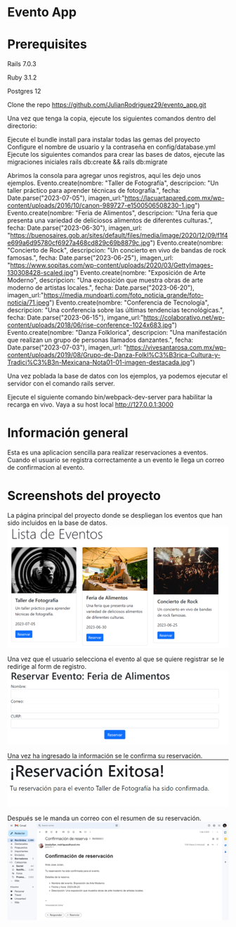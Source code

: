 # Evento App

# Prerequisites

Rails 7.0.3

Ruby 3.1.2

Postgres 12

Clone the repo https://github.com/JulianRodriguez29/evento_app.git

Una vez que tenga la copia, ejecute los siguientes comandos dentro del directorio:

Ejecute el bundle install para instalar todas las gemas del proyecto
Configure el nombre de usuario y la contraseña en config/database.yml
Ejecute los siguientes comandos para crear las bases de datos, ejecute las migraciones iniciales rails db:create && rails db:migrate

Abrimos la consola para agregar unos registros, aquí les dejo unos ejemplos.
Evento.create(nombre: "Taller de Fotografía", descripcion: "Un taller práctico para aprender técnicas de fotografía.", fecha: Date.parse("2023-07-05"), imagen_url:"https://lacuartapared.com.mx/wp-content/uploads/2016/10/canon-989727-e1500506508230-1.jpg")
Evento.create(nombre: "Feria de Alimentos", descripcion: "Una feria que presenta una variedad de deliciosos alimentos de diferentes culturas.", fecha: Date.parse("2023-06-30"), imagen_url: "https://buenosaires.gob.ar/sites/default/files/media/image/2020/12/09/f1f4e699a6d95780cf6927a468cd829c69b8879c.jpg")
Evento.create(nombre: "Concierto de Rock", descripcion: "Un concierto en vivo de bandas de rock famosas.", fecha: Date.parse("2023-06-25"), imagen_url: "https://www.sopitas.com/wp-content/uploads/2020/03/GettyImages-130308428-scaled.jpg")
Evento.create(nombre: "Exposición de Arte Moderno", descripcion: "Una exposición que muestra obras de arte moderno de artistas locales.", fecha: Date.parse("2023-06-20"), imagen_url:"https://media.mundoarti.com/foto_noticia_grande/foto-noticia/71.jpeg")
Evento.create(nombre: "Conferencia de Tecnología", descripcion: "Una conferencia sobre las últimas tendencias tecnológicas.", fecha: Date.parse("2023-06-15"), imgane_url:"https://colaborativo.net/wp-content/uploads/2018/06/rise-conference-1024x683.jpg")
Evento.create(nombre: "Danza Folklorica", descripcion: "Una manifestación que realizan un grupo de personas llamados danzantes.", fecha: Date.parse("2023-07-03"), imagen_url: "https://vivesantarosa.com.mx/wp-content/uploads/2019/08/Grupo-de-Danza-Folkl%C3%B3rica-Cultura-y-Tradici%C3%B3n-Mexicana-Nota01-01-imagen-destacada.jpg")

Una vez poblada la base de datos con los ejemplos, ya podemos ejecutar el servidor con el comando rails server.

Ejecute el siguiente comando bin/webpack-dev-server para habilitar la recarga en vivo.
Vaya a su host local http://127.0.0.1:3000

# Información general

Esta es una aplicacion sencilla para realizar reservaciones a eventos. Cuando el usuario se registra correctamente a un evento le llega un correo de confirmacion al evento.

# Screenshots del proyecto

La página principal del proyecto donde se despliegan los eventos que han sido incluidos en la base de datos.
![Screenshot](./screenshost/index_eventos_app.png)

Una vez que el usuario selecciona el evento al que se quiere registrar se le redirige al form de registro.
![Screenshot](./screenshost/form_de_registro.png)

Una vez ha ingresado la información se le confirma su reservación.
![Screenshot](./screenshost/confirmacion_de_reservacion.jpeg)

Después se le manda un correo con el resumen de su reservación.
![Screenshot](./screenshost/email_de_confirmacion.jpeg)
